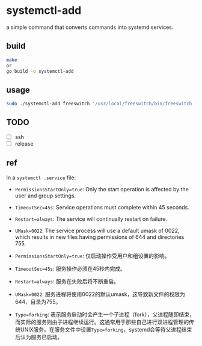 # systemctl-add

a simple command that converts commands into systemd services.

## build

```bash
make
or
go build -o systemctl-add
```

## usage

```bash
sudo ./systemctl-add freeswitch '/usr/local/freeswitch/bin/freeswitch -ncwait -nonat'
```

## TODO

+ [ ] ssh
+ [ ] release

## ref


In a `systemctl .service` file:

- `PermissionsStartOnly=true`: Only the start operation is affected by the user and group settings.
- `TimeoutSec=45s`: Service operations must complete within 45 seconds.
- `Restart=always`: The service will continually restart on failure.
- `UMask=0022`: The service process will use a default umask of 0022, which results in new files having permissions of 644 and directories 755.

- `PermissionsStartOnly=true`: 仅启动操作受用户和组设置的影响。
- `TimeoutSec=45s`: 服务操作必须在45秒内完成。
- `Restart=always`: 服务在失败后将不断重启。
- `UMask=0022`: 服务进程将使用0022的默认umask，这导致新文件的权限为644，目录为755。
- `Type=forking`: 表示服务启动时会产生一个子进程（fork），父进程随即结束，而实际的服务则由子进程继续运行。这通常用于那些自己进行双进程管理的传统UNIX服务。在服务文件中设置`Type=forking`，systemd会等待父进程结束后认为服务已启动。